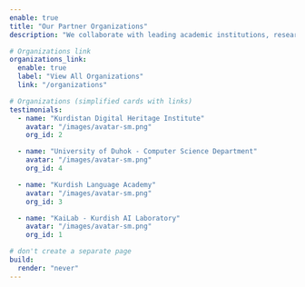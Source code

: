 ```yaml
---
enable: true
title: "Our Partner Organizations"
description: "We collaborate with leading academic institutions, research centers, and cultural organizations worldwide to advance Kurdish language technology and preserve cultural heritage."

# Organizations link
organizations_link:
  enable: true
  label: "View All Organizations"
  link: "/organizations"

# Organizations (simplified cards with links)
testimonials:
  - name: "Kurdistan Digital Heritage Institute"
    avatar: "/images/avatar-sm.png"
    org_id: 2

  - name: "University of Duhok - Computer Science Department"
    avatar: "/images/avatar-sm.png"
    org_id: 4

  - name: "Kurdish Language Academy"
    avatar: "/images/avatar-sm.png"
    org_id: 3

  - name: "KaiLab - Kurdish AI Laboratory"
    avatar: "/images/avatar-sm.png"
    org_id: 1

# don't create a separate page
build:
  render: "never"
---
```

